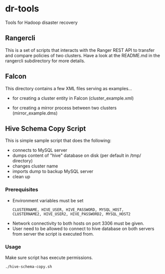 # dr-tools
Tools for Hadoop disaster recovery

## Rangercli

This is a set of scripts that interacts with the Ranger REST API to transfer
and compare policies of two clusters. Have a look at the README.md in the
rangercli subdirectory for more details.

## Falcon

This directory contains a few XML files serving as examples...

* for creating a cluster entity in Falcon (cluster_example.xml)

* for creating a mirror process between two clusters (mirror_example.dms)

## Hive Schema Copy Script

This is simple sample script that does the following:

* connects to MySQL server
* dumps content of "hive" database on disk (per default in /tmp/ directory)
* changes cluster name
* imports dump to backup MySQL server
* clean up

### Prerequisites

* Environment variables must be set
  ```
  CLUSTERNAME, HIVE_USER, HIVE_PASSWORD, MYSQL_HOST,
  CLUSTERNAME2, HIVE_USER2, HIVE_PASSWORD2, MYSQL_HOST2
  ```
* Network connectivity to both hosts on port 3306 must be given.
* User need to be allowed to connect to hive database on both servers from
  server the script is executed from.

### Usage
Make sure script has execute permissions.
```
./hive-schema-copy.sh
```
